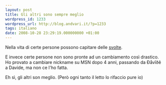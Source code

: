```yaml
---
layout: post
title: Gli altri sono sempre meglio
wordpress_id: 1233
wordpress_url: http://blog.andvari.it/?p=1233
tags: italiano
date: 2008-10-28 23:29:19.000000000 +01:00
---
```

Nella vita di certe persone possono capitare delle <a href="http://www.lucasartoni.com/channel/eventi/la-svolta/">svolte</a>.

E invece certe persone non sono pronte ad un cambiamento così drastico. Ho provato a cambiare nickname su MSN dopo 4 anni, passando da Ðåvîðê a Davide, ma non ce l'ho fatta.

Eh sì, gli altri son meglio. (Però ogni tanto il letto lo rifaccio pure io)
